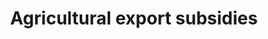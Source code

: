 ---
comments_and_limitations: Under review.
data_non_statistical: true
goal_meta_link: http://unstats.un.org/sdgs/files/metadata-compilation/Metadata-Goal-2.pdf
graph_title: Agricultural export subsidies
graph_type: null
has_metadata: false
indicator: 2.b.2
indicator_definition: See https://unstats.un.org/sdgs/metadata/files/Metadata-02-0B-01.pdf.
indicator_name: Agricultural export subsidies
indicator_sort_order: 02-0b-02
indicator_variable: null
layout: indicator
national_geographical_coverage: United States
permalink: /2-b-2/
published: true
reporting_status: notstarted
sdg_goal: 2
source_active_1: true
source_notes_1: null
source_title_1: null
target: Correct and prevent trade restrictions and distortions in world agricultural
  markets, including through the parallel elimination of all forms of agricultural
  export subsidies and all export measures with equivalent effect, in accordance with
  the mandate of the Doha Development Round.
target_id: 2.b
title: Agricultural export subsidies
un_custodial_agency: WTO
un_designated_tier: '1'
variable_description: null
variable_notes: null
---